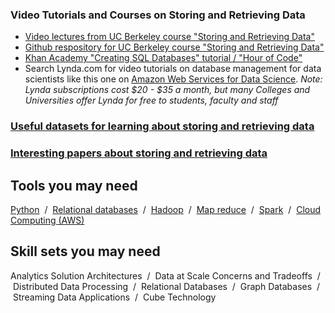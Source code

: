 ### Video Tutorials and Courses on Storing and Retrieving Data
- [Video lectures from UC Berkeley course "Storing and Retrieving Data"](http://kevincrook.com/ucb/ucb.html)
- [Github respository for UC Berkeley course "Storing and Retrieving Data"](https://github.com/UC-Berkeley-I-School/w205-spring-17-labs-exercises)
- [Khan Academy "Creating SQL Databases" tutorial / "Hour of Code"](https://www.khanacademy.org/computing/hour-of-code/hour-of-sql)
- Search Lynda.com for video tutorials on database management for data scientists like this one on [Amazon Web Services for Data Science](https://www.lynda.com/Amazon-Web-Services-tutorials/Amazon-Web-Services-Data-Science/471661-2.html).
 _Note: Lynda subscriptions cost $20 - $35 a month, but many Colleges and Universities offer Lynda for free to students, faculty and staff_

### [Useful datasets for learning about storing and retrieving data](https://github.com/UC-Berkeley-I-School/w205-spring-17-labs-exercises/blob/master/useful-datasets.md)

### [Interesting papers about storing and retrieving data](https://github.com/jarikoi/interesting-papers)

## Tools you may need 
[Python](https://www.lynda.com/Python-tutorials/Python-Data-Science-Essential-Training/520233-2.html)  /  [Relational databases](https://www.lynda.com/Access-tutorials/Relational-Database-Fundamentals/145932-2.html?srchtrk=index%3a7%0alinktypeid%3a2%0aq%3arelational+database%0apage%3a1%0as%3arelevance%0asa%3atrue%0aproducttypeid%3a2)  /  [Hadoop](https://www.lynda.com/Hadoop-tutorials/Hadoop-Fundamentals/191942-2.html?srchtrk=index%3a3%0alinktypeid%3a2%0aq%3aHadoop%0apage%3a1%0as%3arelevance%0asa%3atrue%0aproducttypeid%3a2)  /  [Map reduce](https://www.lynda.com/NoSQL-tutorials/Introducing-MapReduce/368756/387721-4.html)  /  [Spark](https://www.lynda.com/Apache-Spark-tutorials/Apache-Spark-Essential-Training/550568-2.html?srchtrk=index%3a5%0alinktypeid%3a2%0aq%3aspark%0apage%3a1%0as%3arelevance%0asa%3atrue%0aproducttypeid%3a2)  /  [Cloud Computing (AWS)](https://www.lynda.com/SharedPlaylist/5e1aa8de-3e8c-46ae-9cb7-963f262e3649)

## Skill sets you may need
Analytics Solution Architectures  /  Data at Scale Concerns and Tradeoffs  /  Distributed Data Processing  /  Relational Databases  /  Graph Databases  /  Streaming Data Applications  /  Cube Technology
